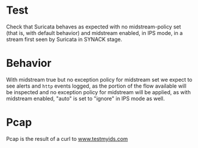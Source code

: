 # Test

Check that Suricata behaves as expected with no midstream-policy set (that is,
with default behavior) and midstream enabled, in IPS mode, in a stream first
seen by Suricata in SYNACK stage.

# Behavior

With midstream true but no exception policy for midstream set we expect to see
alerts and ``http`` events logged, as the portion of the flow available will be
inspected and no exception policy for midstream will be applied, as with
midstream enabled, "auto" is set to "ignore" in IPS mode as well.

# Pcap

Pcap is the result of a curl to www.testmyids.com
